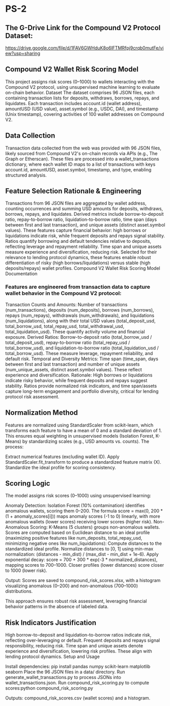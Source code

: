 # PS-2
## The G-Drive Link for the Compound V2 Protocol Dataset: 
https://drive.google.com/file/d/1FAV6GWHduK8o6lFTMRfpj9crqb0mutFe/view?usp=sharing

## Compound V2 Wallet Risk Scoring Model
This project assigns risk scores (0–1000) to wallets interacting with the Compound V2 protocol, using unsupervised machine learning to evaluate on-chain behavior.
Dataset
The dataset comprises 96 JSON files, each containing transaction lists for deposits, withdraws, borrows, repays, and liquidates. Each transaction includes account.id (wallet address), amountUSD (USD value), asset.symbol (e.g., USDC, DAI), and timestamp (Unix timestamp), covering activities of 100 wallet addresses on Compound V2.

## Data Collection
Transaction data collected from the web was provided with 96 JSON files, likely sourced from Compound V2's on-chain records via APIs (e.g., The Graph or Etherscan). These files are processed into a wallet_transactions dictionary, where each wallet ID maps to a list of transactions with keys account.id, amountUSD, asset.symbol, timestamp, and type, enabling structured analysis.

## Feature Selection Rationale & Engineering 
Transactions from 96 JSON files are aggregated by wallet address, counting occurrences and summing USD amounts for deposits, withdraws, borrows, repays, and liquidates. Derived metrics include borrow-to-deposit ratio, repay-to-borrow ratio, liquidation-to-borrow ratio, time span (days between first and last transaction), and unique assets (distinct asset.symbol values). These features capture financial behavior: high borrows or liquidations indicate risk, while frequent deposits and repays signal stability. Ratios quantify borrowing and default tendencies relative to deposits, reflecting leverage and repayment reliability. Time span and unique assets measure experience and diversification, reducing risk. Selected for their relevance to lending protocol dynamics, these features enable robust differentiation of risky (high borrows/liquidations) versus stable (high deposits/repays) wallet profiles.
Compound V2 Wallet Risk Scoring Model Documentation

### Features are engineered from transaction data to capture wallet behavior in the Compound V2 protocol:
Transaction Counts and Amounts: Number of transactions (num_transactions), deposits (num_deposits), borrows (num_borrows), repays (num_repays), withdrawals (num_withdrawals), and liquidations (num_liquidations), along with their total USD values (total_deposit_usd, total_borrow_usd, total_repay_usd, total_withdrawal_usd, total_liquidation_usd). These quantify activity volume and financial exposure.
Derived Ratios: Borrow-to-deposit ratio (total_borrow_usd / total_deposit_usd), repay-to-borrow ratio (total_repay_usd / total_borrow_usd), and liquidation-to-borrow ratio (total_liquidation_usd / total_borrow_usd). These measure leverage, repayment reliability, and default risk.
Temporal and Diversity Metrics: Time span (time_span, days between first and last transaction) and number of unique assets (num_unique_assets, distinct asset.symbol values). These reflect experience and diversification.
Rationale: High borrows or liquidations indicate risky behavior, while frequent deposits and repays suggest stability. Ratios provide normalized risk indicators, and time span/assets capture long-term engagement and portfolio diversity, critical for lending protocol risk assessment.

## Normalization Method
Features are normalized using StandardScaler from scikit-learn, which transforms each feature to have a mean of 0 and a standard deviation of 1. This ensures equal weighting in unsupervised models (Isolation Forest, K-Means) by standardizing scales (e.g., USD amounts vs. counts). The process:

Extract numerical features (excluding wallet ID).
Apply StandardScaler.fit_transform to produce a standardized feature matrix (X).
Standardize the ideal profile for scoring consistency.

## Scoring Logic
The model assigns risk scores (0–1000) using unsupervised learning:

Anomaly Detection: Isolation Forest (10% contamination) identifies anomalous wallets, scoring them 0–200. The formula score = max(0, 200 * (1 + anomaly_scores[i])) maps anomaly scores (-1 to 0) linearly, with more anomalous wallets (lower scores) receiving lower scores (higher risk).
Non-Anomalous Scoring: K-Means (5 clusters) groups non-anomalous wallets. Scores are computed based on Euclidean distance to an ideal profile (maximizing positive features like num_deposits, total_repay_usd, minimizing negative ones like num_liquidations):
Compute distances to the standardized ideal profile.
Normalize distances to [0, 1] using min-max normalization: (distances - min_dist) / (max_dist - min_dist + 1e-6).
Apply exponential decay: score = 700 + 300 * exp(-3 * normalized_distances), mapping scores to 700–1000. Closer profiles (lower distances) score closer to 1000 (lower risk).


Output: Scores are saved to compound_risk_scores.xlsx, with a histogram visualizing anomalous (0–200) and non-anomalous (700–1000) distributions.

This approach ensures robust risk assessment, leveraging financial behavior patterns in the absence of labeled data.

## Risk Indicators Justification
High borrow-to-deposit and liquidation-to-borrow ratios indicate risk, reflecting over-leveraging or default. Frequent deposits and repays signal responsibility, reducing risk. Time span and unique assets denote experience and diversification, lowering risk profiles. These align with lending protocol dynamics.
Setup and Usage

Install dependencies: pip install pandas numpy scikit-learn matplotlib seaborn
Place the 96 JSON files in a data/ directory.
Run generate_wallet_transactions.py to process JSONs into wallet_transactions.json.
Run compound_risk_scoring.py to compute scores:python compound_risk_scoring.py

Outputs: compound_risk_scores.csv (wallet scores) and a histogram.

